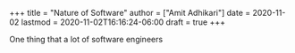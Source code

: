 +++
title = "Nature of Software"
author = ["Amit Adhikari"]
date = 2020-11-02
lastmod = 2020-11-02T16:16:24-06:00
draft = true
+++

One thing that a lot of software engineers
